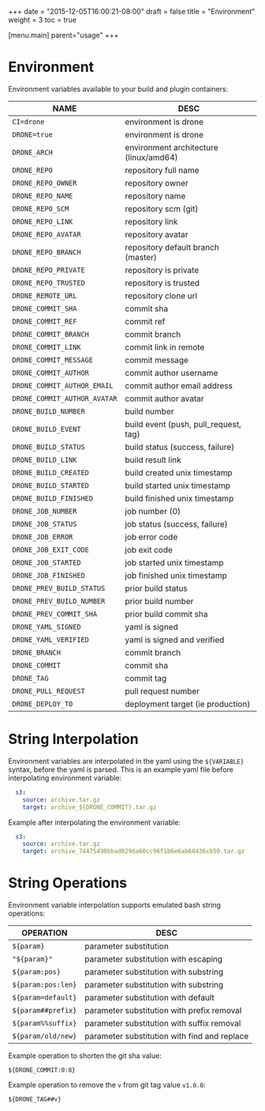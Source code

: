 +++
date = "2015-12-05T16:00:21-08:00"
draft = false
title = "Environment"
weight = 3
toc = true

[menu.main]
	parent="usage"
+++

# Environment

Environment variables available to your build and plugin containers:

NAME                               | DESC
-----------------------------------|--------------------------------------------
`CI=drone`                         | environment is drone
`DRONE=true`                       | environment is drone
`DRONE_ARCH`                       | environment architecture (linux/amd64)
`DRONE_REPO`                       | repository full name
`DRONE_REPO_OWNER`                 | repository owner
`DRONE_REPO_NAME`                  | repository name
`DRONE_REPO_SCM`                   | repository scm (git)
`DRONE_REPO_LINK`                  | repository link
`DRONE_REPO_AVATAR`                | repository avatar
`DRONE_REPO_BRANCH`                | repository default branch (master)
`DRONE_REPO_PRIVATE`               | repository is private
`DRONE_REPO_TRUSTED`               | repository is trusted
`DRONE_REMOTE_URL`                 | repository clone url
`DRONE_COMMIT_SHA`                 | commit sha
`DRONE_COMMIT_REF`                 | commit ref
`DRONE_COMMIT_BRANCH`              | commit branch
`DRONE_COMMIT_LINK`                | commit link in remote
`DRONE_COMMIT_MESSAGE`             | commit message
`DRONE_COMMIT_AUTHOR`              | commit author username
`DRONE_COMMIT_AUTHOR_EMAIL`        | commit author email address
`DRONE_COMMIT_AUTHOR_AVATAR`       | commit author avatar
`DRONE_BUILD_NUMBER`               | build number
`DRONE_BUILD_EVENT`                | build event (push, pull_request, tag)
`DRONE_BUILD_STATUS`               | build status (success, failure)
`DRONE_BUILD_LINK`                 | build result link
`DRONE_BUILD_CREATED`              | build created unix timestamp
`DRONE_BUILD_STARTED`              | build started unix timestamp
`DRONE_BUILD_FINISHED`             | build finished unix timestamp
`DRONE_JOB_NUMBER`                 | job number (0)
`DRONE_JOB_STATUS`                 | job status (success, failure)
`DRONE_JOB_ERROR`                  | job error code
`DRONE_JOB_EXIT_CODE`              | job exit code
`DRONE_JOB_STARTED`                | job started unix timestamp
`DRONE_JOB_FINISHED`               | job finished unix timestamp
`DRONE_PREV_BUILD_STATUS`          | prior build status
`DRONE_PREV_BUILD_NUMBER`          | prior build number
`DRONE_PREV_COMMIT_SHA`            | prior build commit sha
`DRONE_YAML_SIGNED`                | yaml is signed
`DRONE_YAML_VERIFIED`              | yaml is signed and verified
`DRONE_BRANCH`                     | commit branch
`DRONE_COMMIT`                     | commit sha
`DRONE_TAG`                        | commit tag
`DRONE_PULL_REQUEST`               | pull request number
`DRONE_DEPLOY_TO`                  | deployment target (ie production)


# String Interpolation

Environment variables are interpolated in the yaml using the `${VARIABLE}` syntax, before the yaml is parsed. This is an example yaml file before interpolating environment variable:

```yaml
  s3:
    source: archive.tar.gz
    target: archive_${DRONE_COMMIT}.tar.gz
```

Example after interpolating the environment variable:

```yaml
  s3:
    source: archive.tar.gz
    target: archive_74475490bbad029da60cc96f1b6e6ab68436cb50.tar.gz
```

# String Operations

Environment variable interpolation supports emulated bash string operations:


OPERATION             | DESC
----------------------|---------------------------------------------------------
`${param}`            | parameter substitution
`"${param}"`          | parameter substitution with escaping
`${param:pos}`        | parameter substitution with substring
`${param:pos:len}`    | parameter substitution with substring
`${param=default}`    | parameter substitution with default
`${param##prefix}`    | parameter substitution with prefix removal
`${param%%suffix}`    | parameter substitution with suffix removal
`${param/old/new}`    | parameter substitution with find and replace

Example operation to shorten the git sha value:

```
${DRONE_COMMIT:0:8}
```

Example operation to remove the `v` from git tag value `v1.0.0`:

```
${DRONE_TAG##v}
```
